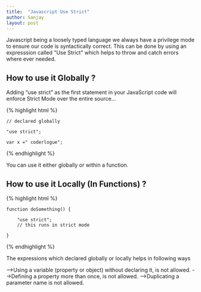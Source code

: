 ```yaml
---
title:  "Javascript Use Strict"
author: Sanjay
layout: post
---
```


Javascript being a loosely typed language we always have a privilege mode to ensure our code is syntactically correct.
This can be done by using  an expresssion called "Use Strict" which helps to throw and catch errors where ever needed.


<h2>How to use it Globally ?</h2>

Adding “use strict” as the first statement in your JavaScript code will enforce Strict Mode over the entire source…

{% highlight html %}

    // declared globally 
    
    "use strict";
    
    var x =" coderlogue";
    
{% endhighlight %}

You can use it either globally or within a function. 

<h2>How to use it Locally (In Functions) ?</h2>
{% highlight html %}

    function doSomething() {
    
        "use strict";
        // this runs in strict mode
        
    }
    
{% endhighlight %}


The expressions which declared globally or locally  helps in following ways 

-->Using a variable (property or object) without declaring it, is not allowed.
-->Defining a property more than once, is not allowed.
-->Duplicating a parameter name is not allowed.
        

    
